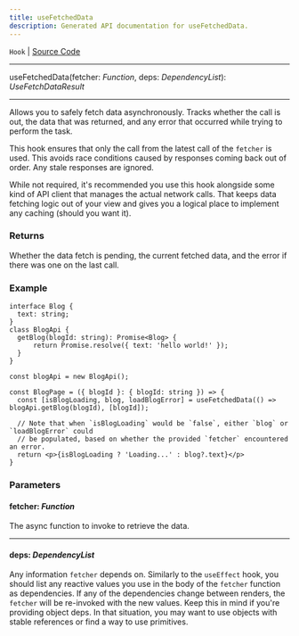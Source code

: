 ```yaml
---
title: useFetchedData
description: Generated API documentation for useFetchedData.
---
```


`Hook` | [Source Code](https://github.com/mrCamelCode/jtjs-react/blob/0e141e63e22c212c71ce52ba40f0472cc9028516/lib/hooks/use-fetched-data.hook.ts#L58)

---

useFetchedData(fetcher: _Function_, deps: _DependencyList_): _UseFetchDataResult<T>_

---

Allows you to safely fetch data asynchronously. Tracks whether the call is out, the
data that was returned, and any error that occurred while trying to perform the task.

This hook ensures that only the call from the latest call of the `fetcher` is used. This
avoids race conditions caused by responses coming back out of order. Any stale responses
are ignored.

While not required, it's recommended you use this hook alongside some kind of API client
that manages the actual network calls. That keeps data fetching logic out of your view
and gives you a logical place to implement any caching (should you want it).

### Returns
Whether the data fetch is pending, the current fetched data, and the error if there was one
on the last call.

### Example
```tsx
interface Blog {
  text: string;
}
class BlogApi {
  getBlog(blogId: string): Promise<Blog> {
      return Promise.resolve({ text: 'hello world!' });
  }
}

const blogApi = new BlogApi();

const BlogPage = ({ blogId }: { blogId: string }) => {
  const [isBlogLoading, blog, loadBlogError] = useFetchedData(() => blogApi.getBlog(blogId), [blogId]);

  // Note that when `isBlogLoading` would be `false`, either `blog` or `loadBlogError` could
  // be populated, based on whether the provided `fetcher` encountered an error.
  return <p>{isBlogLoading ? 'Loading...' : blog?.text}</p>
}
```

### Parameters

#### fetcher: _Function_

The async function to invoke to retrieve the data.

---

#### deps: _DependencyList_

Any information `fetcher` depends on. Similarly to the `useEffect`
hook, you should list any reactive values you use in the body of the `fetcher`
function as dependencies. If any of the dependencies change between
renders, the `fetcher` will be re-invoked with the new values. Keep this in mind
if you're providing object deps. In that situation, you may want to use objects
with stable references or find a way to use primitives.